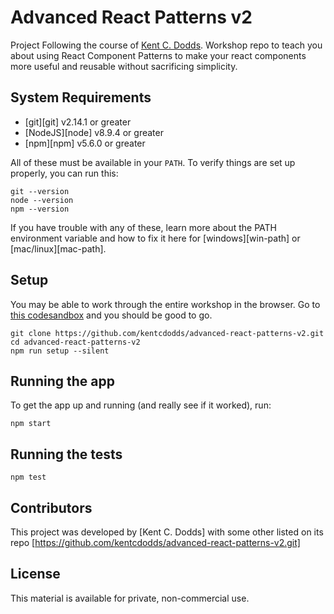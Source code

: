 # Advanced React Patterns v2

Project Following the course of [Kent C. Dodds](https://kentcdodds.com).
Workshop repo to teach you about using React Component Patterns to make your
react components more useful and reusable without sacrificing simplicity.

## System Requirements

* [git][git] v2.14.1 or greater
* [NodeJS][node] v8.9.4 or greater
* [npm][npm] v5.6.0 or greater

All of these must be available in your `PATH`. To verify things are set up
properly, you can run this:

```
git --version	
node --version
npm --version
```

If you have trouble with any of these, learn more about the PATH environment
variable and how to fix it here for [windows][win-path] or
[mac/linux][mac-path].

## Setup

You may be able to work through the entire workshop in the browser. Go to
[this codesandbox](https://codesandbox.io/s/github/kentcdodds/advanced-react-patterns-v2)
and you should be good to go.

```
git clone https://github.com/kentcdodds/advanced-react-patterns-v2.git
cd advanced-react-patterns-v2
npm run setup --silent
```

## Running the app

To get the app up and running (and really see if it worked), run:

```shell
npm start
```

## Running the tests

```shell
npm test
```
## Contributors

This project was developed by [Kent C. Dodds] with some other listed on its repo [https://github.com/kentcdodds/advanced-react-patterns-v2.git]

## License

This material is available for private, non-commercial use.